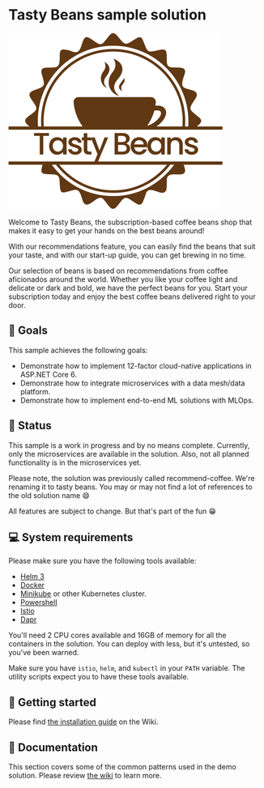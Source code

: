 # Tasty Beans sample solution

![Tasty Beans logo](./images/tasty-beans.png)

Welcome to Tasty Beans, the subscription-based coffee beans shop that makes it
easy to get your hands on the best beans around!

With our recommendations feature, you can easily find the beans that suit your
taste, and with our start-up guide, you can get brewing in no time.

Our selection of beans is based on recommendations from coffee aficionados
around the world. Whether you like your coffee light and delicate or dark and
bold, we have the perfect beans for you. Start your subscription today and enjoy
the best coffee beans delivered right to your door.

## :goal_net: Goals

This sample achieves the following goals:

* Demonstrate how to implement 12-factor cloud-native applications in ASP.NET Core 6.
* Demonstrate how to integrate microservices with a data mesh/data platform.
* Demonstrate how to implement end-to-end ML solutions with MLOps.

## :triangular_flag_on_post: Status

This sample is a work in progress and by no means complete. Currently, only the
microservices are available in the solution. Also, not all planned functionality
is in the microservices yet.

Please note, the solution was previously called recommend-coffee. We're renaming it to tasty beans.
You may or may not find a lot of references to the old solution name :smile:

All features are subject to change. But that's part of the fun :grin:

## :computer: System requirements

Please make sure you have the following tools available:

* [Helm 3](https://helm.sh/docs/intro/quickstart/)
* [Docker](https://www.docker.com/get-started/)
* [Minikube](https://minikube.sigs.k8s.io/docs/start/) or other Kubernetes cluster.
* [Powershell](https://github.com/PowerShell/PowerShell)
* [Istio](https://istio.io/latest/docs/setup/getting-started/)
* [Dapr](https://docs.dapr.io/getting-started/install-dapr-cli/)

You'll need 2 CPU cores available and 16GB of memory for all the containers in
the solution. You can deploy with less, but it's untested, so you've been warned.

Make sure you have `istio`, `helm`, and `kubectl` in your `PATH` variable. The
utility scripts expect you to have these tools available.

## :rocket: Getting started

Please find [the installation guide](https://github.com/wmeints/recommend-coffee/wiki/Installation-guide) on the Wiki.

## :book: Documentation

This section covers some of the common patterns used in the demo solution.
Please review [the wiki](https://github.com/wmeints/recommend-coffee/wiki) to
learn more.

[PWSH_INSTALL]: https://docs.microsoft.com/en-us/powershell/scripting/install/installing-powershell-on-linux?view=powershell-7.2
